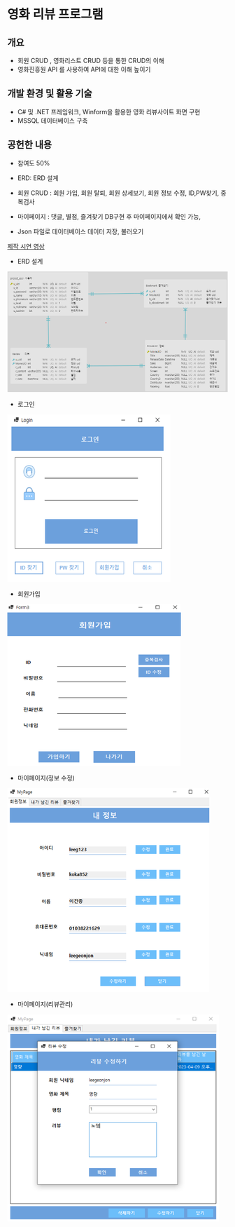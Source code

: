 # **영화 리뷰 프로그램**

## **개요**
- 회원 CRUD , 영화리스트 CRUD 등을 통한 CRUD의 이해
- 영화진흥원 API 를 사용하여 API에 대한 이해 높이기
  

## **개발 환경 및 활용 기술**
- C# 및 .NET 프레임워크, Winform을 활용한 영화 리뷰사이트 화면 구현
- MSSQL 데이터베이스 구축
  
## **공헌한 내용**
- 참여도 50%
- ERD: ERD 설계
- 회원 CRUD : 회원 가입, 회원 탈퇴, 회원 상세보기, 회원 정보 수정, ID,PW찾기, 중복검사
- 마이페이지 : 댓글, 별점, 즐겨찾기 DB구현 후 마이페이지에서 확인 가능, 

- Json 파일로 데이터베이스 데이터 저장, 불러오기

[제작 시연 영상]

[제작 시연 영상]: https://www.youtube.com/watch?v=R2bu9cVhz_Q&list=PLedGoSru794_Yr2H12lOkCSZo3Y-VFaEk&index=3

- ERD 설계

![image](./image/erd.png)

- 로그인 

![image-1](./image/login.png)

- 회원가입

![image-2](./image/signin.png)

- 마이페이지(정보 수정)

![image-3](./image/MyPage.png)

- 마이페이지(리뷰관리)

![image-4](./image/MyPage2.png)
